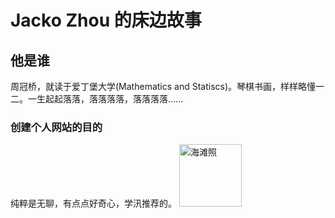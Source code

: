 # Jacko Zhou 的床边故事
## 他是谁
周冠桥，就读于爱丁堡大学(Mathematics and Statiscs)。琴棋书画，样样略懂一二。一生起起落落，落落落落，落落落落......
### 创建个人网站的目的
纯粹是无聊，有点点好奇心，学汛推荐的。
<img src="IMG_5242.PNG" alt="海滩照" width="100" height="100">

